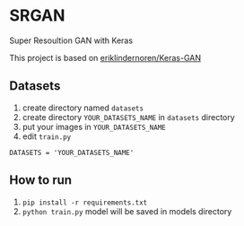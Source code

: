 # SRGAN
Super Resoultion GAN with Keras

This project is based on [eriklindernoren/Keras-GAN](https://github.com/eriklindernoren/Keras-GAN)

## Datasets
1. create directory named `datasets`
2. create directory `YOUR_DATASETS_NAME` in `datasets` directory
3. put your images in `YOUR_DATASETS_NAME`
4. edit `train.py`
```
DATASETS = 'YOUR_DATASETS_NAME'
```

## How to run
1. `pip install -r requirements.txt`
2. `python train.py`
model will be saved in models directory
